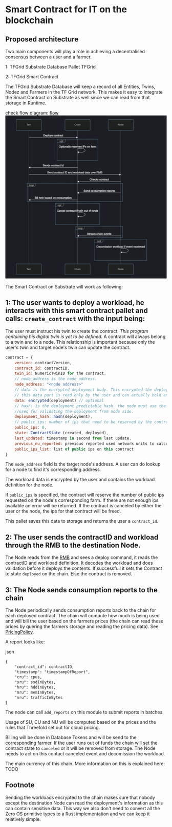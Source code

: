 # Smart Contract for IT on the blockchain

## Proposed architecture

Two main components will play a role in achieving a decentralised consensus between a user and a farmer.

1: TFGrid Substrate Database Pallet TFGrid

2: TFGrid Smart Contract

The TFGrid Substrate Database will keep a record of all Entities, Twins, Nodez and Farmers in the TF Grid network. This makes it easy to integrate the Smart Contract on Substrate as well since we can read from that storage in Runtime.

check flow diagram: [flow](flow.png)
![flow](img/flow.png)

The Smart Contract on Substrate will work as following:

## 1: The user wants to deploy a workload, he interacts with this smart contract pallet and calls: `create_contract` with the input being:

The user must instruct his twin to create the contract. *This program containing his digital twin is yet to be defined.* A contract will always belong to a twin and to a node. This relationship is important because only the user's twin and target node's twin can update the contract.


```js
contract = {
    version: contractVersion,
    contract_id: contractID,
    twin_id: NumericTwinID for the contract,
    // node_address is the node address.
    node_address: "<node address>"
    // data is the encrypted deployment body. This encrypted the deployment with the **USER** public key. So only the user can read this data later on (or any other key that he keeps safe).
    // this data part is read only by the user and can actually hold any information to help him reconstruct his deployment or can be left empty.
    data: encrypted(deployment) // optional
    // hash: is the deployment predictable hash. the node must use the same method to calculate the challenge (bytes) to compute this same hash.
    //used for validating the deployment from node side.
    deployment_hash: hash(deployment),
    // public_ips: number of ips that need to be reserved by the contract and used by the deployment
    public_ips: 0,
    state: ContractState (created, deployed),
    last_updated: timestamp in second from last update,
    previous_nu_reported: previous reported used network units to calculate usage,
    public_ips_list: list of public ips on this contract
}
```
The `node_address` field is the target node's address. A user can do lookup for a node to find it's corresponding address.

The workload data is encrypted by the user and contains the workload definition for the node.

If `public_ips` is specified, the contract will reserve the number of public ips requested on the node's corresponding farm. If there are not enough ips available an error will be returned. If the contract is canceled by either the user or the node, the ips for that contract will be freed.

This pallet saves this data to storage and returns the user a `contract_id`.

## 2: The user sends the contractID and workload through the RMB to the destination Node.

The Node reads from the [RMB](https://github.com/threefoldtech/rmb) and sees a deploy command, it reads the contractID and workload definition. It decodes the workload and does validation before it deploys the contents. If successfull it sets the Contract to state `deployed` on the chain. Else the contract is removed.

## 3: The Node sends consumption reports to the chain

The Node periodically sends consumption reports back to the chain for each deployed contract. The chain will compute how much is being used and will bill the user based on the farmers prices (the chain can read these prices by quering the farmers storage and reading the pricing data). See [PricingPolicy](https://github.com/threefoldtech/substrate-pallets/blob/03a5823ce79200709d525ec182036b47a60952ef/pallet-tfgrid/src/types.rs#L120).

A report looks like:

json
```
{
	"contract_id": contractID,
    "timestamp": "timestampOfReport",
	"cru": cpus,
	"sru": ssdInBytes,
	"hru": hddInBytes,
	"mru": memInBytes,
	"nru": trafficInBytes
}
```

The node can call `add_reports` on this module to submit reports in batches.

Usage of SU, CU and NU will be computed based on the prices and the rules that Threefold set out for cloud pricing.

Billing will be done in Database Tokens and will be send to the corresponding farmer. If the user runs out of funds the chain will set the contract state to `canceled` or it will be removed from storage. The Node needs to act on this contact canceled event and decomission the workload. 

The main currency of this chain. More information on this is explained here: TODO

## Footnote

Sending the workloads encrypted to the chain makes sure that nobody except the destination Node can read the deployment's information as this can contain sensitive data. This way we also don't need to convert all the Zero OS primitive types to a Rust implementation and we can keep it relatively simple.